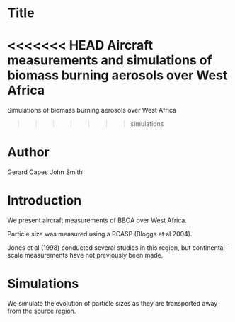 # Title
<<<<<<< HEAD
Aircraft measurements and simulations of biomass burning aerosols over West Africa
=======
Simulations of biomass burning aerosols over West Africa
>>>>>>> simulations

# Author
Gerard Capes
John Smith

# Introduction
We present aircraft measurements of BBOA over West Africa.

Particle size was measured using a PCASP (Bloggs et al 2004).

Jones et al (1998) conducted several studies in this region,
but continental-scale measurements have not previously been made.

# Simulations
We simulate the evolution of particle sizes as they are transported
away from the source region.